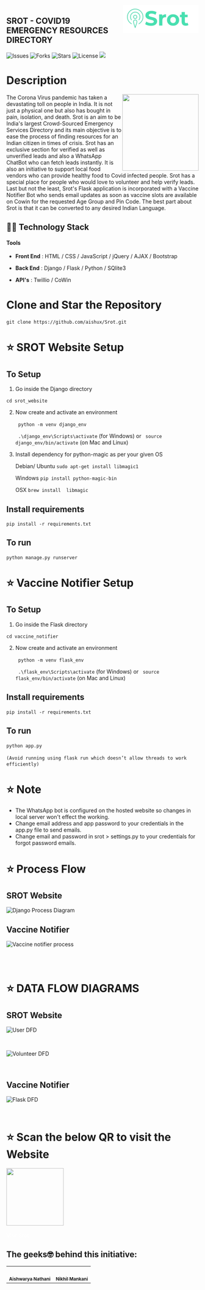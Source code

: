<img align="right" src="https://github.com/aishux/Srot/blob/master/media/images/logo_smallest.png"> 

## SROT - COVID19 EMERGENCY RESOURCES DIRECTORY



![Issues](https://img.shields.io/github/issues/aishux/Srot.git)
![Forks](https://img.shields.io/github/forks/aishux/Srot.git)
![Stars](https://img.shields.io/github/stars/aishux/Srot.git)
![License](https://img.shields.io/github/license/aishux/Srot.git)
![](https://warehouse-camo.ingress.cmh1.psfhosted.org/582ab2eba9d0e0f4acbea2fd883f604349908147/68747470733a2f2f696d672e736869656c64732e696f2f707970692f707976657273696f6e732f74656e736f72666c6f772e7376673f7374796c653d706c6173746963)

# Description 
<img align="right" src="https://www.who.int/images/default-source/imported/world-health-day-2019-health-is-a-human-right.gif" width = "200" height = "200">
The Corona Virus pandemic has taken a devastating toll on people in India. It is not just a physical one but also has bought in pain, isolation, and death. Srot is an aim to be India's largest Crowd-Sourced Emergency Services Directory and its main objective is to ease the process of finding resources for an Indian citizen in times of crisis. Srot has an exclusive section for verified as well as unverified leads and also a WhatsApp ChatBot who can fetch leads instantly. It is also an initiative to support local food vendors who can provide healthy food to Covid infected people. Srot has a special place for people who would love to volunteer and help verify leads. Last but not the least, Srot's Flask application is incorporated with a Vaccine Notifier Bot who sends email updates as soon as vaccine slots are available on Cowin for the requested Age Group and Pin Code. The best part about Srot is that it can be converted to any desired Indian Language. 

## 👩‍💻 Technology Stack
#### **Tools**

- **Front End** : HTML / CSS / JavaScript / jQuery / AJAX / Bootstrap 

- **Back End** : Django / Flask / Python / SQlite3

- **API's** : Twillio / CoWin 

# Clone and Star the Repository

``` git clone https://github.com/aishux/Srot.git ```

# :star: SROT Website Setup

## To Setup 

1. Go inside the Django directory
``` 	
cd srot_website
``` 

2. Now create and activate an environment

	``` python -m venv django_env``` 

	``` .\django_env\Scripts\activate```  (for Windows) or ``` source django_env/bin/activate```  (on Mac and Linux)

3. Install dependency for python-magic as per your given OS

	Debian/ Ubuntu
	```sudo apt-get install libmagic1```

	Windows
	```pip install python-magic-bin```

	OSX
	```brew install  libmagic```


## Install requirements

	pip install -r requirements.txt

## To run 

	python manage.py runserver 
	

# :star: Vaccine Notifier Setup

## To Setup 

1. Go inside the Flask directory
``` 	
cd vaccine_notifier
``` 

2. Now create and activate an environment

	``` python -m venv flask_env``` 

	``` .\flask_env\Scripts\activate```  (for Windows) or ``` source flask_env/bin/activate```  (on Mac and Linux)

## Install requirements

	pip install -r requirements.txt

## To run 

	python app.py
	
	(Avoid running using flask run which doesn’t allow threads to work efficiently)

# :star: Note

- The WhatsApp bot is configured on the hosted website so changes in local server won't effect the working.
- Change email address and app password to your credentials in the app.py file to send emails.
- Change email and password in srot > settings.py to your credentials for forgot password emails.

# :star: Process Flow

## SROT Website

![Django Process Diagram ](https://user-images.githubusercontent.com/55614782/119251296-95224500-bbc3-11eb-82b8-53f010b7f661.jpg)

## Vaccine Notifier

![Vaccine notifier process](https://user-images.githubusercontent.com/55614782/119254491-37e2bf80-bbd4-11eb-907a-3b70474545d3.jpeg)

<br>
<br>

# :star: DATA FLOW DIAGRAMS

## SROT Website

![User DFD](https://user-images.githubusercontent.com/55614782/119254609-e25ae280-bbd4-11eb-831e-aea80dc1f0e4.jpg)

<br>

![Volunteer DFD](https://user-images.githubusercontent.com/55614782/119254513-547ef780-bbd4-11eb-94a2-066c26bf305b.jpg)

<br>

## Vaccine Notifier

![Flask DFD](https://user-images.githubusercontent.com/61228436/119272987-71441b00-bc26-11eb-8acc-460f4cac8c67.jpeg)

<br>

# :star: Scan the below QR to visit the Website

<!-- ![qrcode](https://user-images.githubusercontent.com/55614782/119258790-dc6efc80-bbe8-11eb-857c-3a2ca2c61852.png) -->
<img src="https://user-images.githubusercontent.com/55614782/119258790-dc6efc80-bbe8-11eb-857c-3a2ca2c61852.png" width="150" height="150">

<a href="https://srot.pythonanywhere.com/" style="text-decoration:none; color:white;">Visit Srot</a>

## The geeks🤓 behind this initiative:

<table>
  <tr>
    <td align="center"><a href="https://github.com/aishux"><img src="https://avatars.githubusercontent.com/u/61228436?v=4" width="200px;" alt=""/><br /><sub><b>Aishwarya Nathani</b></sub></a><br /></td>
    <td align="center"><a href="https://github.com/niksm7"><img src="https://avatars.githubusercontent.com/u/55614782?v=4" width="200px;" alt=""/><br /><sub><b>Nikhil Mankani</b></sub></a><br /></td>
  </tr>
</table>
